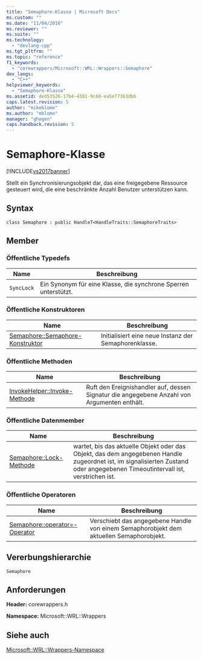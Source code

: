 ```yaml
---
title: "Semaphore-Klasse | Microsoft Docs"
ms.custom: ""
ms.date: "11/04/2016"
ms.reviewer: ""
ms.suite: ""
ms.technology: 
  - "devlang-cpp"
ms.tgt_pltfrm: ""
ms.topic: "reference"
f1_keywords: 
  - "corewrappers/Microsoft::WRL::Wrappers::Semaphore"
dev_langs: 
  - "C++"
helpviewer_keywords: 
  - "Semaphore-Klasse"
ms.assetid: ded53526-17b4-4381-9c60-ea5e77363db6
caps.latest.revision: 5
author: "mikeblome"
ms.author: "mblome"
manager: "ghogen"
caps.handback.revision: 5
---
```

# Semaphore-Klasse
[!INCLUDE[vs2017banner](../assembler/inline/includes/vs2017banner.md)]

Stellt ein Synchronisierungsobjekt dar, das eine freigegebene Ressource gesteuert wird, die eine beschränkte Anzahl Benutzer unterstützen kann.  
  
## Syntax  
  
```  
class Semaphore : public HandleT<HandleTraits::SemaphoreTraits>  
```  
  
## Member  
  
### Öffentliche Typedefs  
  
|Name|**Beschreibung**|  
|----------|----------------------|  
|`SyncLock`|Ein Synonym für eine Klasse, die synchrone Sperren unterstützt.|  
  
### Öffentliche Konstruktoren  
  
|Name|**Beschreibung**|  
|----------|----------------------|  
|[Semaphore::Semaphore\-Konstruktor](../windows/semaphore-semaphore-constructor.md)|Initialisiert eine neue Instanz der Semaphorenklasse.|  
  
### Öffentliche Methoden  
  
|Name|**Beschreibung**|  
|----------|----------------------|  
|[InvokeHelper::Invoke\-Methode](../windows/invokehelper-invoke-method.md)|Ruft den Ereignishandler auf, dessen Signatur die angegebene Anzahl von Argumenten enthält.|  
  
### Öffentliche Datenmember  
  
|Name|**Beschreibung**|  
|----------|----------------------|  
|[Semaphore::Lock\-Methode](../windows/semaphore-lock-method.md)|wartet, bis das aktuelle Objekt oder das Objekt, das dem angegebenen Handle zugeordnet ist, im signalisierten Zustand oder angegebenen Timeoutintervall ist, verstrichen ist.|  
  
### Öffentliche Operatoren  
  
|Name|**Beschreibung**|  
|----------|----------------------|  
|[Semaphore::operator\=\-Operator](../windows/semaphore-operator-assign-operator.md)|Verschiebt das angegebene Handle von einem Semaphorobjekt dem aktuellen Semaphorobjekt.|  
  
## Vererbungshierarchie  
 `Semaphore`  
  
## Anforderungen  
 **Header:** corewrappers.h  
  
 **Namespace:** Microsoft::WRL::Wrappers  
  
## Siehe auch  
 [Microsoft::WRL::Wrappers\-Namespace](../windows/microsoft-wrl-wrappers-namespace.md)